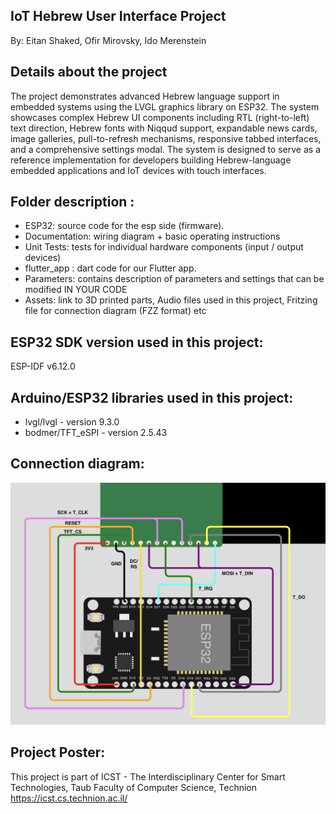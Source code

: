 ## IoT Hebrew User Interface Project
By: Eitan Shaked, Ofir Mirovsky, Ido Merenstein  
  
## Details about the project
The project demonstrates advanced Hebrew language support in embedded systems using the LVGL graphics library on ESP32. The system showcases complex Hebrew UI components including RTL (right-to-left) text direction, Hebrew fonts with Niqqud support, expandable news cards, image galleries, pull-to-refresh mechanisms, responsive tabbed interfaces, and a comprehensive settings modal. The system is designed to serve as a reference implementation for developers building Hebrew-language embedded applications and IoT devices with touch interfaces.
 
## Folder description :
* ESP32: source code for the esp side (firmware).
* Documentation: wiring diagram + basic operating instructions
* Unit Tests: tests for individual hardware components (input / output devices)
* flutter_app : dart code for our Flutter app.
* Parameters: contains description of parameters and settings that can be modified IN YOUR CODE
* Assets: link to 3D printed parts, Audio files used in this project, Fritzing file for connection diagram (FZZ format) etc

## ESP32 SDK version used in this project: 
ESP-IDF v6.12.0

## Arduino/ESP32 libraries used in this project:
* lvgl/lvgl - version 9.3.0
* bodmer/TFT_eSPI - version 2.5.43

## Connection diagram:
![wiring](https://github.com/eitansh21/IoT_LVGL_GUI_Microcontrollers/blob/main/Documentation/connection_diagram.png)

## Project Poster:
 
This project is part of ICST - The Interdisciplinary Center for Smart Technologies, Taub Faculty of Computer Science, Technion
https://icst.cs.technion.ac.il/
